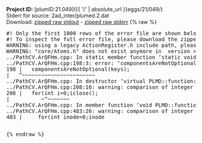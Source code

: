 **Project ID:** [plumID:21.049]({{ '/' | absolute_url }}eggs/21/049/)  
Stderr for source:  2ad_inter/plumed.2.dat   
Download: [zipped raw stdout](plumed.2.dat.plumed.stdout.txt.zip) - [zipped raw stderr](plumed.2.dat.plumed.stderr.txt.zip) 
{% raw %}
<pre>
#! Only the first 1000 rows of the error file are shown below
#! To inspect the full error file, please download the zipped raw stderr file above
WARNING: using a legacy ActionRegister.h include path, please use <<#include "core/ActionRegister.h">>
WARNING: "core/Atoms.h" does not exist anymore in  version >=2.10, you should change your code.
../PathCV.ArQFHm.cpp: In static member function ‘static void PLMD::function::PathCV::registerKeywords(PLMD::Keywords&)’:
../PathCV.ArQFHm.cpp:198:3: error: ‘componentsAreNotOptional’ was not declared in this scope
198 |   componentsAreNotOptional(keys);
|   ^~~~~~~~~~~~~~~~~~~~~~~~
../PathCV.ArQFHm.cpp: In destructor ‘virtual PLMD::function::PathCV::~PathCV()’:
../PathCV.ArQFHm.cpp:208:16: warning: comparison of integer expressions of different signedness: ‘int’ and ‘unsigned int’ [-Wsign-compare]
208 |   for(int i=0;i<mw_n_;++i){
|               ~^~~~~~
../PathCV.ArQFHm.cpp: In constructor ‘PLMD::function::PathCV::PathCV(const PLMD::ActionOptions&)’:
../PathCV.ArQFHm.cpp:236:16: warning: comparison of integer expressions of different signedness: ‘int’ and ‘unsigned int’ [-Wsign-compare]
236 |   for(int i=0;i<mw_n_;++i){
|               ~^~~~~~
../PathCV.ArQFHm.cpp:259:11: warning: comparison of integer expressions of different signedness: ‘int’ and ‘unsigned int’ [-Wsign-compare]
259 |       if(i==mw_id_) ifiles[i]->close();
|          ~^~~~~~~~
../PathCV.ArQFHm.cpp: In member function ‘void PLMD::function::PathCV::generatePath()’:
../PathCV.ArQFHm.cpp:483:26: warning: comparison of integer expressions of different signedness: ‘int’ and ‘unsigned int’ [-Wsign-compare]
483 |     for(int inode=0;inode<nnodes;inode++){
|                     ~~~~~^~~~~~~
../PathCV.ArQFHm.cpp: In member function ‘void PLMD::function::PathCV::readMultipleWalkers()’:
../PathCV.ArQFHm.cpp:941:16: warning: comparison of integer expressions of different signedness: ‘int’ and ‘unsigned int’ [-Wsign-compare]
941 |   for(int i=0;i<mw_n_;++i){
|               ~^~~~~~
../PathCV.ArQFHm.cpp:942:9: warning: comparison of integer expressions of different signedness: ‘int’ and ‘unsigned int’ [-Wsign-compare]
942 |     if(i==mw_id_) continue;
|        ~^~~~~~~~
../PathCV.ArQFHm.cpp:957:5: error: invalid use of incomplete type ‘class PLMD::Communicator’
957 |     comm.Barrier();
|     ^~~~
In file included from /home/runner/opt/include/plumed/function/../core/../tools/OFile.h:25,
from /home/runner/opt/include/plumed/function/../core/../tools/Log.h:25,
from /home/runner/opt/include/plumed/function/../core/Action.h:30,
from /home/runner/opt/include/plumed/function/../core/ActionWithValue.h:25,
from /home/runner/opt/include/plumed/function/Function.h:25,
from ../PathCV.ArQFHm.cpp:22:
/home/runner/opt/include/plumed/function/../core/../tools/FileBase.h:29:7: note: forward declaration of ‘class PLMD::Communicator’
29 | class Communicator;
|       ^~~~~~~~~~~~
../PathCV.ArQFHm.cpp:958:5: error: invalid use of incomplete type ‘class PLMD::Communicator’
958 |     multi_sim_comm.Barrier();
|     ^~~~~~~~~~~~~~
/home/runner/opt/include/plumed/function/../core/../tools/FileBase.h:29:7: note: forward declaration of ‘class PLMD::Communicator’
29 | class Communicator;
|       ^~~~~~~~~~~~
terminate called after throwing an instance of 'PLMD::Plumed::ExceptionError'
what():
(core/PlumedMain.cpp:1499) void PLMD::PlumedMain::load(const std::string&)
An error happened while executing command env PLUMED_ROOT='/home/runner/opt/lib/plumed' PLUMED_VERSION='2.10b' PLUMED_HTMLDIR='/home/runner/opt/share/doc/plumed' PLUMED_INCLUDEDIR='/home/runner/opt/include' PLUMED_PROGRAM_NAME='plumed' PLUMED_IS_INSTALLED='yes' "/home/runner/opt/lib/plumed"/scripts/mklib.sh -n -o ./../PathCV.2.10b.so ../PathCV.cpp

[fv-az2027-338:08034] *** Process received signal ***
[fv-az2027-338:08034] Signal: Aborted (6)
[fv-az2027-338:08034] Signal code:  (-6)
[fv-az2027-338:08034] [ 0] /lib/x86_64-linux-gnu/libc.so.6(+0x45330)[0x7f947b845330]
[fv-az2027-338:08034] [ 1] /lib/x86_64-linux-gnu/libc.so.6(pthread_kill+0x11c)[0x7f947b89eb2c]
[fv-az2027-338:08034] [ 2] /lib/x86_64-linux-gnu/libc.so.6(gsignal+0x1e)[0x7f947b84527e]
[fv-az2027-338:08034] [ 3] /lib/x86_64-linux-gnu/libc.so.6(abort+0xdf)[0x7f947b8288ff]
[fv-az2027-338:08034] [ 4] /lib/x86_64-linux-gnu/libstdc++.so.6(+0xa5ff5)[0x7f947bca5ff5]
[fv-az2027-338:08034] [ 5] /lib/x86_64-linux-gnu/libstdc++.so.6(+0xbb0da)[0x7f947bcbb0da]
[fv-az2027-338:08034] [ 6] /lib/x86_64-linux-gnu/libstdc++.so.6(_ZSt10unexpectedv+0x0)[0x7f947bca5a55]
[fv-az2027-338:08034] [ 7] /lib/x86_64-linux-gnu/libstdc++.so.6(+0xa5a6f)[0x7f947bca5a6f]
[fv-az2027-338:08034] [ 8] plumed(+0x146dd)[0x5634936586dd]
[fv-az2027-338:08034] [ 9] /lib/x86_64-linux-gnu/libc.so.6(+0x2a1ca)[0x7f947b82a1ca]
[fv-az2027-338:08034] [10] /lib/x86_64-linux-gnu/libc.so.6(__libc_start_main+0x8b)[0x7f947b82a28b]
[fv-az2027-338:08034] [11] plumed(+0x15365)[0x563493659365]
[fv-az2027-338:08034] *** End of error message ***
</pre>
{% endraw %}

